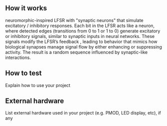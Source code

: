 <!---

This file is used to generate your project datasheet. Please fill in the information below and delete any unused
sections.

You can also include images in this folder and reference them in the markdown. Each image must be less than
512 kb in size, and the combined size of all images must be less than 1 MB.
-->

## How it works
neuromorphic-inspired LFSR with "synaptic neurons" that simulate excitatory / inhibitory responses. Each bit in the LFSR acts like a neuron, where detected edges (transitions from 0 to 1 or 1 to 0) generate excitatory or inhibitory signals, similar to synaptic inputs in neural networks. These signals modify the LFSR’s feedback , leading to behavior that mimics how biological synapses manage signal flow by either enhancing or suppressing activity. The result is a random sequence influenced by synaptic-like interactions.

## How to test

Explain how to use your project

## External hardware

List external hardware used in your project (e.g. PMOD, LED display, etc), if any
